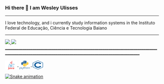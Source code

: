 ### Hi there 👋 I am Wesley Ulisses
___________________________________________________________________________________________________________________________________________________
I love technology, and i currently study information systems in the Instituto Federal de Educação, Ciência e Tecnologia Baiano
___________________________________________________________________________________________________________________________________________________
<div>
  <a href="https://github.com/WesleyUlisses">
  <img height="180em" src="https://github-readme-stats.vercel.app/api?username=WesleyUlisses&show_icons=true&theme=dark&include_all_commits=true&count_private=true"/>
  <img height="180em" src="https://github-readme-stats.vercel.app/api/top-langs/?username=WesleyUlisses&layout=compact&langs_count=7&theme=dark"/>
</div>
___________________________________________________________________________________________________________________________________________________
<div style="display: inline_block"><br>
  <img align="center" alt="Rafa-Js" height="30" width="40" src="https://github.com/devicons/devicon/blob/master/icons/java/java-original-wordmark.svg">
  <img align="center" alt="Rafa-Ts" height="30" width="40" src="https://github.com/devicons/devicon/blob/master/icons/python/python-original-wordmark.svg">
  <img align="center" alt="Rafa-React" height="30" width="40" src="https://github.com/devicons/devicon/blob/master/icons/c/c-line.svg">
</div>

<div> 
  
  ![Snake animation](https://github.com/WesleyUlisses/WesleyUlisses/blob/output/github-contribution-grid-snake.svg)
 
</div>


